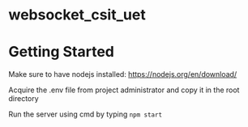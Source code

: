 # websocket_csit_uet
 
# Getting Started

Make sure to have nodejs installed: https://nodejs.org/en/download/

Acquire the .env file from project administrator and copy it in the root directory

Run the server using cmd by typing 
`npm start`
